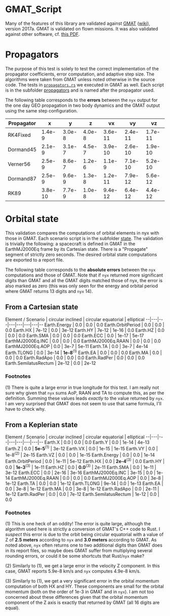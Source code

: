 # GMAT_Script
Many of the features of this library are validated against [GMAT](https://software.nasa.gov/software/GSC-17177-1) ([wiki](http://gmatcentral.org/display/GW/GMAT+Wiki+Home)), version 2017a.
GMAT is validated on flown missions. It was also validated against other software, cf. [this PDF](./GMAT_V&V_ProcessAndResults.pdf).

# Propagators
The purpose of this test is solely to test the correct implementation of the propagator coefficients, error computation, and adaptive step size. The algorithms were taken from GMAT unless noted otherwise in the source code.
The tests in [`propagators.rs`](../propagators.rs) we executed in GMAT as well. Each script is in the subfolder [propagators](./propagators/) and is named after the propagator used.

The following table corresponds to the **errors** between the `nyx` output for the one day GEO propagation in two body dynamics and the GMAT output using the same step configuration.

Propagator  | x | y | z | vx | vy |  vz
--|---|---|---|---|---|--
RK4Fixed  | 1.4e-9 | 3.0e-8 | 4.0e-8 | 3.6e-11 | 2.4e-11 | 1.7e-11
Dormand45  | 2.1e-9 | 3.1e-7 | 4.5e-7 | 3.9e-10 | 2.6e-10 | 1.9e-10
Verner56  | 2.5e-9 | 8.6e-7 | 1.2e-6 | 1.1e-9 | 7.1e-10 | 5.2e-10
Dormand87  | 2.5e-9 | 9.6e-9 | 1.3e-8 | 1.2e-11 | 7.9e-12 | 5.6e-12
RK89  | 3.8e-10 | 7.7e-9 | 1.0e-8 | 9.4e-12 | 6.4e-12 | 4.4e-12

# Orbital state
This validation compares the computations of orbital elements in nyx with those in GMAT. Each scenario script is in the subfolder [state](./state/).
The validation is trivially the following: a spacecraft is defined in GMAT in the EarthMJ2000Eq frame by its Cartesian state. There is a "Propagate" segment of strictly zero seconds. The desired orbital state computations are exported to a report file.

The following table corresponds to the **absolute errors** between the `nyx` computations and those of GMAT. Note that if `nyx` returned more significant digits than GMAT and all the GMAT digits matched those of nyx, the error is also marked as zero (this was only seen for the energy and orbital period where GMAT returns 13 digits and `nyx` 14).

## From a Cartesian state

Element / Scenario  | circular inclined  | circular equatorial  | elliptical 
--|---|---|---|---|---|---|--
Earth.Energy  | 0.0 | 0.0 | 0.0
Earth.OrbitPeriod | 0.0 | 0.0 | 0.0
Earth.HX  | 7e-12  | 0.0 | 3e-12
Earth.HY  | 7e-12  | 1e-16 | 0.0
Earth.HZ  | 0.0  | 0.0 | 0.0
Earth.SMA  | 0.0  | 0.0 | 0.0
Earth.ECC  |  0.0 | 1e-17 | 5e-17
EarthMJ2000Eq.INC  | 0.0 | 0.0  | 0.0
EarthMJ2000Eq.RAAN  | 0.0  | 0.0  | 0.0
EarthMJ2000Eq.AOP  | 0.0 | 3e-7 | 5e-11
Earth.TA  | 0.0 | 3e-7 | 4e-14
Earth.TLONG | 0.0 | 3e-14 | **1e-8**<sup>(1)</sup>
Earth.EA | 0.0 | 0.0 | 0.0
Earth.MA | 0.0 | 0.0 | 0.0
Earth.RadApo | 0.0 | 0.0 | 0.0
Earth.RadPer | 0.0 | 0.0 | 0.0
Earth.SemilatusRectum | 2e-12 | 0.0 | 2e-12

### Footnotes
(1) There is quite a large error in true longitude for this test. I am really not sure why given that `nyx` sums AoP, RAAN and TA to compute this, as per the definition. Summing these values leads _exactly_ to the value returned by `nyx`. I am very surprised that GMAT does not seem to use that same formula, I'll have to check why.

## From a Keplerian state

Element / Scenario  | circular inclined  | circular equatorial  | elliptical
--|---|---|---|---|---|---|--
Earth.X  | 0.0 | 0.0 | 0.0
Earth.Y  | 0.0 | 1e-14 | 4e-13
Earth.Z  | 0.0 | **5e-5**<sup>(1)</sup> | 3e-12
Earth.VX  | 0.0 | 1e-15 | 1e-15
Earth.VY  | 0.0 | 1e-8<sup>(2)</sup> | 2e-15
Earth.VZ  | 0.0 | 0.0 | 1e-15
Earth.Energy  | 0.0 | 0.0 | 1e-14
Earth.OrbitPeriod | 0.0 | 1e-11 | 5e-12
Earth.HX  | 0.0 | **2e-4**<sup>(3)</sup> | 0.0
Earth.HY  | 0.0 | **1e-3**<sup>(3)</sup> | 1e-11
Earth.HZ  | 0.0 | **0.0**<sup>(3)</sup> | 2e-11
Earth.SMA  | 0.0 | 1e-11 | 3e-12
Earth.ECC  | 0.0 | 2e-16 | 3e-16
EarthMJ2000Eq.INC | 3e-15 | 0.0 | 1e-14
EarthMJ2000Eq.RAAN | 0.0 | 0.0 | 0.0
EarthMJ2000Eq.AOP | 0.0 | 3e-8 | 1e-12
Earth.TA  | 0.0 | 0.0 | 1e-12
Earth.TLONG | 9e-14 | 0.0 | 1e-13
Earth.EA | 0.0 | 3e-8 | 1e-12
Earth.MA | 0.0 | 3e-8 | 1e-12
Earth.RadApo | 0.0 | 2e-11 | 1e-12
Earth.RadPer | 0.0 | 0.0 | 7e-12
Earth.SemilatusRectum | 1e-12 | 0.0 | 0.0

### Footnotes
(1) This is one heck of an oddity! The error is quite large, although the algorithm used here is strictly a conversion of GMAT's C++ code to Rust. I _suspect_ this error is due to the orbit being circular equatorial with a value of Z of **2.5 meters** according to `nyx` and **3.0 meters** according to GMAT. As noted above, `nyx` often returns one to two additional digits than GMAT does in its report files, so maybe does GMAT suffer from multiplying several rounding errors, or could it be some shortcuts that Rust/`nyx` make?

(2) Similarly to (1), we get a large error in the velocity Z component. In this case, GMAT reports 5.9e-8 km/s and `nyx` computes 4.9e-8 km/s.

(3) Similarly to (1), we get a very significant error in the orbital momentum computation of both HX and HY. These components are small for the orbital momentum (both on the order of 1e-3 in GMAT and in `nyx`). I am not too concerned about these differences given that the orbital momentum component of the Z axis is exactly that returned by GMAT (all 16 digits are equal).
